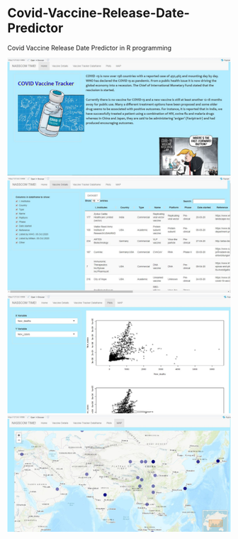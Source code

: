 # Covid-Vaccine-Release-Date-Predictor
Covid Vaccine Release Date Predictor in R programming

![Snip 1](https://github.com/sarthakmishraa/Covid-Vaccine-Release-Date-Predictor/blob/main/documentation/snip1.JPG)
![Snip 2](https://github.com/sarthakmishraa/Covid-Vaccine-Release-Date-Predictor/blob/main/documentation/snip2.JPG)
![Snip 3](https://github.com/sarthakmishraa/Covid-Vaccine-Release-Date-Predictor/blob/main/documentation/snip3.jpg)
![Snip 4](https://github.com/sarthakmishraa/Covid-Vaccine-Release-Date-Predictor/blob/main/documentation/snip4.jpg)
